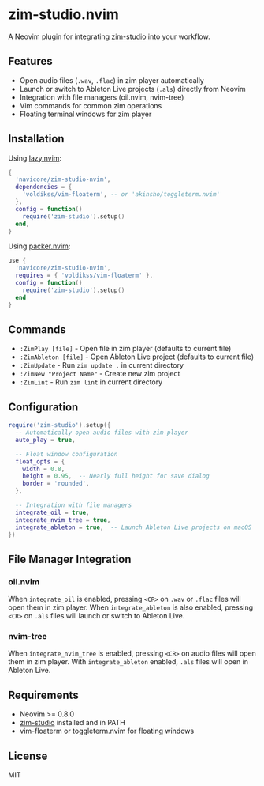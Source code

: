 # zim-studio.nvim

A Neovim plugin for integrating [zim-studio](https://github.com/navicore/zim-studio) into your workflow.

## Features

- Open audio files (`.wav`, `.flac`) in zim player automatically
- Launch or switch to Ableton Live projects (`.als`) directly from Neovim
- Integration with file managers (oil.nvim, nvim-tree)
- Vim commands for common zim operations
- Floating terminal windows for zim player

## Installation

Using [lazy.nvim](https://github.com/folke/lazy.nvim):

```lua
{
  'navicore/zim-studio-nvim',
  dependencies = {
    'voldikss/vim-floaterm', -- or 'akinsho/toggleterm.nvim'
  },
  config = function()
    require('zim-studio').setup()
  end,
}
```

Using [packer.nvim](https://github.com/wbthomason/packer.nvim):

```lua
use {
  'navicore/zim-studio-nvim',
  requires = { 'voldikss/vim-floaterm' },
  config = function()
    require('zim-studio').setup()
  end
}
```

## Commands

- `:ZimPlay [file]` - Open file in zim player (defaults to current file)
- `:ZimAbleton [file]` - Open Ableton Live project (defaults to current file)
- `:ZimUpdate` - Run `zim update .` in current directory
- `:ZimNew "Project Name"` - Create new zim project
- `:ZimLint` - Run `zim lint` in current directory

## Configuration

```lua
require('zim-studio').setup({
  -- Automatically open audio files with zim player
  auto_play = true,

  -- Float window configuration
  float_opts = {
    width = 0.8,
    height = 0.95,  -- Nearly full height for save dialog
    border = 'rounded',
  },

  -- Integration with file managers
  integrate_oil = true,
  integrate_nvim_tree = true,
  integrate_ableton = true,  -- Launch Ableton Live projects on macOS
})
```

## File Manager Integration

### oil.nvim

When `integrate_oil` is enabled, pressing `<CR>` on `.wav` or `.flac` files will open them in zim player. When `integrate_ableton` is also enabled, pressing `<CR>` on `.als` files will launch or switch to Ableton Live.

### nvim-tree

When `integrate_nvim_tree` is enabled, pressing `<CR>` on audio files will open them in zim player. With `integrate_ableton` enabled, `.als` files will open in Ableton Live.

## Requirements

- Neovim >= 0.8.0
- [zim-studio](https://github.com/navicore/zim-studio) installed and in PATH
- vim-floaterm or toggleterm.nvim for floating windows

## License

MIT